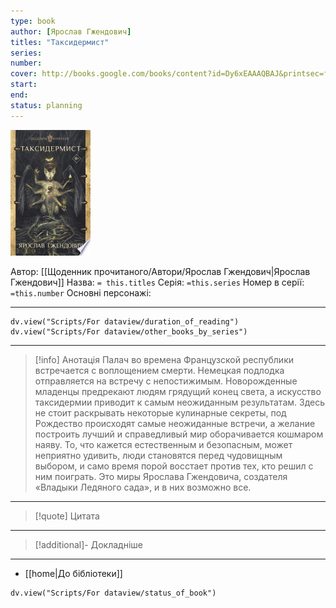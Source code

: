 ```yaml
---
type: book
author: [Ярослав Гжендович]
titles: "Таксидермист"
series:
number:
cover: http://books.google.com/books/content?id=Dy6xEAAAQBAJ&printsec=frontcover&img=1&zoom=1&edge=curl&source=gbs_api
start:
end:
status: planning
---
```

![cover|150](media/cover!150-494.jpg)

Автор: [[Щоденник прочитаного/Автори/Ярослав Гжендович|Ярослав Гжендович]]
Назва: `= this.titles`
Серія:  `=this.series`
Номер в серії: `=this.number`
Основні персонажі:

---
```dataviewjs
dv.view("Scripts/For dataview/duration_of_reading")
dv.view("Scripts/For dataview/other_books_by_series")
```

---
>[!info] Анотація
>Палач во времена Французской республики встречается с воплощением смерти. Немецкая подлодка отправляется на встречу с непостижимым. Новорожденные младенцы предрекают людям грядущий конец света, а искусство таксидермии приводит к самым неожиданным результатам. Здесь не стоит раскрывать некоторые кулинарные секреты, под Рождество происходят самые неожиданные встречи, а желание построить лучший и справедливый мир оборачивается кошмаром наяву. То, что кажется естественным и безопасным, может неприятно удивить, люди становятся перед чудовищным выбором, и само время порой восстает против тех, кто решил с ним поиграть. Это миры Ярослава Гжендовича, создателя «Владыки Ледяного сада», и в них возможно все.
___

>[!quote] Цитата

---
>[!additional]- Докладніше

---

- [[home|До бібліотеки]]

```dataviewjs
dv.view("Scripts/For dataview/status_of_book")
```